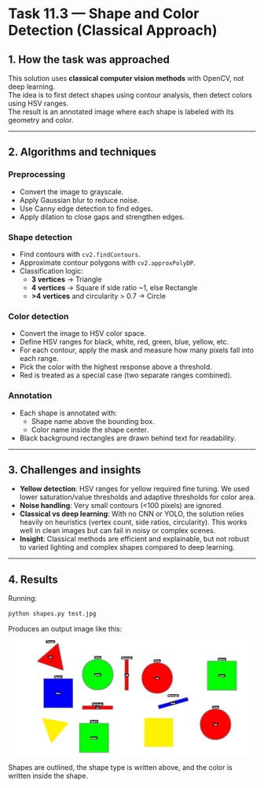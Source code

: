 
# Task 11.3 — Shape and Color Detection (Classical Approach)

## 1. How the task was approached

This solution uses **classical computer vision methods** with OpenCV, not deep learning.  
The idea is to first detect shapes using contour analysis, then detect colors using HSV ranges.  
The result is an annotated image where each shape is labeled with its geometry and color.  

---

## 2. Algorithms and techniques

### Preprocessing  
- Convert the image to grayscale.  
- Apply Gaussian blur to reduce noise.  
- Use Canny edge detection to find edges.  
- Apply dilation to close gaps and strengthen edges.  

### Shape detection  
- Find contours with `cv2.findContours`.  
- Approximate contour polygons with `cv2.approxPolyDP`.  
- Classification logic:  
  - **3 vertices** → Triangle  
  - **4 vertices** → Square if side ratio ~1, else Rectangle  
  - **>4 vertices** and circularity > 0.7 → Circle  

### Color detection  
- Convert the image to HSV color space.  
- Define HSV ranges for black, white, red, green, blue, yellow, etc.  
- For each contour, apply the mask and measure how many pixels fall into each range.  
- Pick the color with the highest response above a threshold.  
- Red is treated as a special case (two separate ranges combined).  

### Annotation  
- Each shape is annotated with:  
  - Shape name above the bounding box.  
  - Color name inside the shape center.  
- Black background rectangles are drawn behind text for readability.  

---

## 3. Challenges and insights

- **Yellow detection**: HSV ranges for yellow required fine tuning. We used lower saturation/value thresholds and adaptive thresholds for color area.  
- **Noise handling**: Very small contours (<100 pixels) are ignored.  
- **Classical vs deep learning**: With no CNN or YOLO, the solution relies heavily on heuristics (vertex count, side ratios, circularity). This works well in clean images but can fail in noisy or complex scenes.  
- **Insight**: Classical methods are efficient and explainable, but not robust to varied lighting and complex shapes compared to deep learning.  

---

## 4. Results

Running:  
```bash
python shapes.py test.jpg
```

Produces an output image like this:  

![Result](result_shapes.png)

Shapes are outlined, the shape type is written above, and the color is written inside the shape.  
